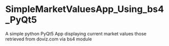 # SimpleMarketValuesApp_Using_bs4_PyQt5
A simple python PyQt5 App displaying current market values those retrieved from doviz.com via bs4 module

